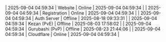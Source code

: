 | 2025-09-04 04:59:34 | Website | Online | 2025-09-04 04:59:34 |
| 2025-09-04 04:59:34 | Registration | Online | 2025-09-04 04:59:34 |
| 2025-09-04 04:59:34 | Auth Server | Offline | 2025-08-18 09:33:31 |
| 2025-09-04 04:59:34 | Kezan (PvE) | Offline | 2025-08-03 17:58:02 |
| 2025-09-04 04:59:34 | Gurubashi (PvP) | Offline | 2025-08-23 21:44:06 |
| 2025-09-04 04:59:34 | Cloudflare | Online | 2025-09-04 04:59:34 |
